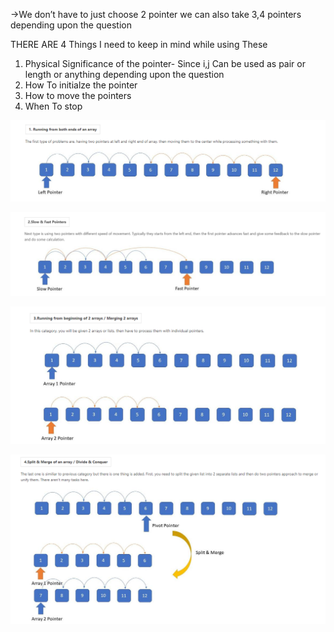 →We don’t have to just choose 2 pointer we can also take 3,4 pointers depending upon the question

THERE ARE 4 Things I need to keep in mind while using These

1. Physical Significance of the pointer- Since i,j Can be used as pair or length or anything depending upon the question
2. How To initialze the pointer
3. How to move the pointers
4. When To stop

  

![image 33.png](../../../../../../Images/image%2033.png)

![image 1 11.png](../../../../../../Images/image%201%2011.png)

![image 2 9.png](../../../../../../Images/image%202%209.png)

![image 3 7.png](../../../../../../Images/image%203%207.png)
